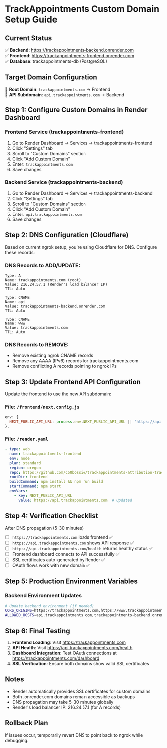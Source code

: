 # TrackAppointments Custom Domain Setup Guide

## Current Status
✅ **Backend**: https://trackappointments-backend.onrender.com  
✅ **Frontend**: https://trackappointments-frontend.onrender.com  
✅ **Database**: trackappointments-db (PostgreSQL)

## Target Domain Configuration
🎯 **Root Domain**: `trackappointments.com` → Frontend  
🎯 **API Subdomain**: `api.trackappointments.com` → Backend

## Step 1: Configure Custom Domains in Render Dashboard

### Frontend Service (trackappointments-frontend)
1. Go to Render Dashboard → Services → trackappointments-frontend
2. Click "Settings" tab
3. Scroll to "Custom Domains" section
4. Click "Add Custom Domain"
5. Enter: `trackappointments.com`
6. Save changes

### Backend Service (trackappointments-backend)  
1. Go to Render Dashboard → Services → trackappointments-backend
2. Click "Settings" tab
3. Scroll to "Custom Domains" section
4. Click "Add Custom Domain"
5. Enter: `api.trackappointments.com`
6. Save changes

## Step 2: DNS Configuration (Cloudflare)

Based on current ngrok setup, you're using Cloudflare for DNS. Configure these records:

### DNS Records to ADD/UPDATE:
```
Type: A
Name: trackappointments.com (root)
Value: 216.24.57.1 (Render's load balancer IP)
TTL: Auto

Type: CNAME  
Name: api
Value: trackappointments-backend.onrender.com
TTL: Auto

Type: CNAME
Name: www
Value: trackappointments.com
TTL: Auto
```

### DNS Records to REMOVE:
- Remove existing ngrok CNAME records
- Remove any AAAA (IPv6) records for trackappointments.com
- Remove conflicting A records pointing to ngrok IPs

## Step 3: Update Frontend API Configuration

Update the frontend to use the new API subdomain:

### File: `/frontend/next.config.js`
```javascript
env: {
  NEXT_PUBLIC_API_URL: process.env.NEXT_PUBLIC_API_URL || 'https://api.trackappointments.com',
},
```

### File: `/render.yaml`
```yaml
- type: web
  name: trackappointments-frontend
  env: node
  plan: standard
  region: oregon
  repo: https://github.com/c50bossio/trackappointments-attribution-tracker.git
  rootDir: frontend
  buildCommand: npm install && npm run build
  startCommand: npm start
  envVars:
    - key: NEXT_PUBLIC_API_URL
      value: https://api.trackappointments.com  # Updated
```

## Step 4: Verification Checklist

After DNS propagation (5-30 minutes):

- [ ] `https://trackappointments.com` loads frontend ✅
- [ ] `https://api.trackappointments.com` shows API response ✅
- [ ] `https://api.trackappointments.com/health` returns healthy status ✅
- [ ] Frontend dashboard connects to API successfully ✅
- [ ] SSL certificates auto-generated by Render ✅
- [ ] OAuth flows work with new domain ✅

## Step 5: Production Environment Variables

### Backend Environment Updates
```bash
# Update backend environment (if needed)
CORS_ORIGINS=https://trackappointments.com,https://www.trackappointments.com
ALLOWED_HOSTS=api.trackappointments.com,trackappointments-backend.onrender.com
```

## Step 6: Final Testing

1. **Frontend Loading**: Visit https://trackappointments.com
2. **API Health**: Visit https://api.trackappointments.com/health  
3. **Dashboard Integration**: Test OAuth connections at https://trackappointments.com/dashboard
4. **SSL Verification**: Ensure both domains show valid SSL certificates

## Notes
- Render automatically provides SSL certificates for custom domains
- Both .onrender.com domains remain accessible as backups
- DNS propagation may take 5-30 minutes globally
- Render's load balancer IP: 216.24.57.1 (for A records)

## Rollback Plan
If issues occur, temporarily revert DNS to point back to ngrok while debugging.